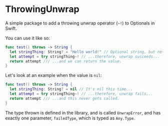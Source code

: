 # ThrowingUnwrap

A simple package to add a throwing unwrap operator (`~!`) to Optionals in Swift.

You can use it like so:

```swift
func test() throws -> String {
  let stringThing: String? = "Hello world!" // Optional string, but not nil...
  let attempt = try stringThing~! // ...therefore, unwrap succeeds...
  return attempt /// ...and we can return the value.
}
```

Let's look at an example when the value is `nil`:

```swift
func test() throws -> String {
  let stringThing: String? = nil // It's nil this time...
  let attempt = try stringThing~! // ...therefore, unwrap fails...
  return attempt /// ...and this never gets called.
}
```

The type thrown is defined in the library, and is called `UnwrapError`, and has exactly one parameter, `failedType`, which is typed as `Any.Type`.

